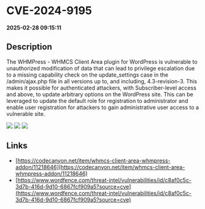 # CVE-2024-9195

**2025-02-28 09:15:11**

## Description
The WHMPress - WHMCS Client Area plugin for WordPress is vulnerable to unauthorized modification of data that can lead to privilege escalation due to a missing capability check on the update_settings case in the /admin/ajax.php file in all versions up to, and including, 4.3-revision-3. This makes it possible for authenticated attackers, with Subscriber-level access and above, to update arbitrary options on the WordPress site. This can be leveraged to update the default role for registration to administrator and enable user registration for attackers to gain administrative user access to a vulnerable site.

![](https://img.shields.io/static/v1?label=Score&message=8.8&color=red)
![](https://img.shields.io/static/v1?label=Severity&message=HIGH&color=red)
![](https://img.shields.io/static/v1?label=CWE&message=Auth&color=green)

## Links
- [https://codecanyon.net/item/whmcs-client-area-whmpress-addon/11218646](https://codecanyon.net/item/whmcs-client-area-whmpress-addon/11218646)
- [https://www.wordfence.com/threat-intel/vulnerabilities/id/c8af0c5c-3d7b-416d-9d10-6867fcf909a5?source=cve](https://www.wordfence.com/threat-intel/vulnerabilities/id/c8af0c5c-3d7b-416d-9d10-6867fcf909a5?source=cve)
